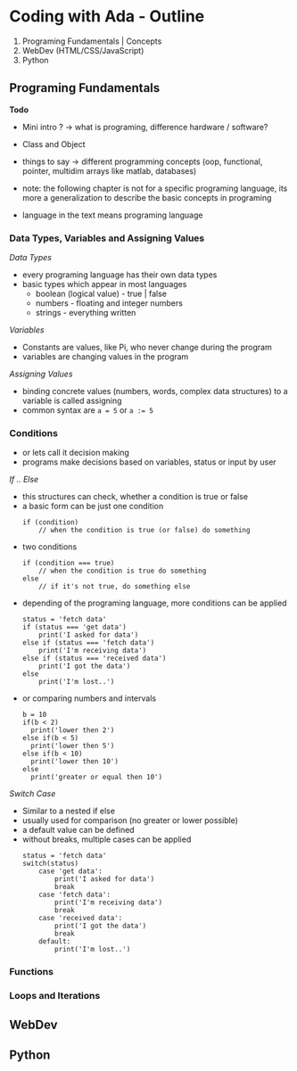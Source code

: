# Coding with Ada - Outline

1. Programing Fundamentals | Concepts
2. WebDev (HTML/CSS/JavaScript)
3. Python

## Programing Fundamentals

**Todo**

* Mini intro ? -> what is programing, difference hardware / software?
* Class and Object
* things to say -> different programming concepts (oop, functional, pointer, multidim arrays like matlab, databases)


* note: the following chapter is not for a specific programing language, its more a generalization to describe the basic concepts in programing 
* language in the text means programing language 

### Data Types, Variables and Assigning Values

*Data Types* 

* every programing language has their own data types
* basic types which appear in most languages
    - boolean (logical value) - true | false
    - numbers - floating and integer numbers
    - strings - everything written

*Variables*

* Constants are values, like Pi, who never change during the program
* variables are changing values in the program

*Assigning Values*

* binding concrete values (numbers, words, complex data structures) to a variable is called assigning
* common syntax are `a = 5` or `a := 5`
 

### Conditions

* or lets call it decision making
* programs make decisions based on variables, status or input by user

*If .. Else*

* this structures can check, whether a condition is true or false
* a basic form can be just one condition 
    ```
    if (condition) 
        // when the condition is true (or false) do something
    ```
* two conditions
    ```
    if (condition === true) 
        // when the condition is true do something
    else
        // if it's not true, do something else
    ```
* depending of the programing language, more conditions can be applied
    ```
    status = 'fetch data'
    if (status === 'get data') 
        print('I asked for data')
    else if (status === 'fetch data') 
        print('I'm receiving data')
    else if (status === 'received data') 
        print('I got the data')
    else
        print('I'm lost..')
    ```
* or comparing numbers and intervals
    ```
    b = 10
    if(b < 2)
      print('lower then 2')
    else if(b < 5)
      print('lower then 5')
    else if(b < 10)
      print('lower then 10')
    else
      print('greater or equal then 10')
    
    ```

*Switch Case*

* Similar to a nested if else
* usually used for comparison (no greater or lower possible)
* a default value can be defined
* without breaks, multiple cases can be applied
    ```
    status = 'fetch data'
    switch(status)
        case 'get data':
            print('I asked for data')
            break
        case 'fetch data':
            print('I'm receiving data')
            break
        case 'received data':
            print('I got the data')
            break
        default:
            print('I'm lost..')
    ```

### Functions
### Loops and Iterations

## WebDev
## Python


